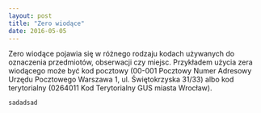 ```yaml
---
layout: post
title: "Zero wiodące"
date: 2016-05-05
---
```


Zero wiodące pojawia się w różnego rodzaju kodach używanych do oznaczenia przedmiotów, obserwacji czy miejsc. Przykładem użycia zera wiodącego może być kod pocztowy (00-001 Pocztowy Numer Adresowy Urzędu Pocztowego Warszawa 1, ul. Świętokrzyska 31/33) albo kod terytorialny (0264011 Kod Terytorialny GUS miasta Wrocław). 

```r
sadadsad
```



